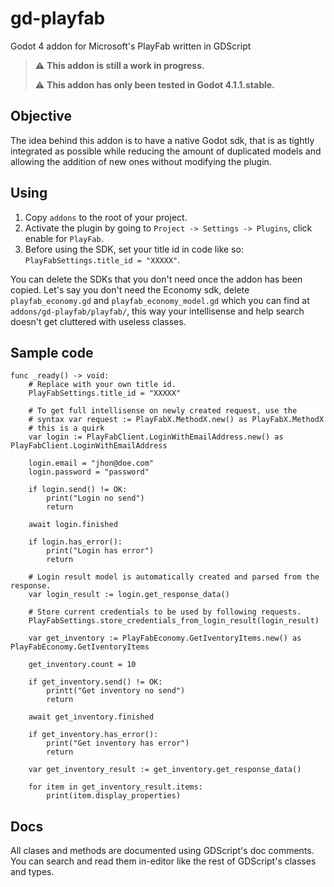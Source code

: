 # gd-playfab

Godot 4 addon for Microsoft's PlayFab written in GDScript

> :warning: **This addon is still a work in progress.**
> 
> :warning: **This addon has only been tested in Godot 4.1.1.stable.**

## Objective

The idea behind this addon is to have a native Godot sdk, that is as tightly integrated as possible while reducing the amount of duplicated models and allowing the addition of new ones without modifying the plugin.

## Using

1. Copy `addons` to the root of your project.
2. Activate the plugin by going to `Project -> Settings -> Plugins`, click enable for `PlayFab`.
3. Before using the SDK, set your title id in code like so: `PlayFabSettings.title_id = "XXXXX"`.

You can delete the SDKs that you don't need once the addon has been copied. Let's say you don't need the Economy sdk, delete `playfab_economy.gd` and `playfab_economy_model.gd` which you can find at `addons/gd-playfab/playfab/`, this way your intellisense and help search doesn't get cluttered with useless classes.

## Sample code

```gdscript
func _ready() -> void:
    # Replace with your own title id.
	PlayFabSettings.title_id = "XXXXX" 
	
    # To get full intellisense on newly created request, use the
    # syntax var request := PlayFabX.MethodX.new() as PlayFabX.MethodX
    # this is a quirk 
	var login := PlayFabClient.LoginWithEmailAddress.new() as PlayFabClient.LoginWithEmailAddress
	
	login.email = "jhon@doe.com"
	login.password = "password"
	
    if login.send() != OK:
		print("Login no send")
		return
	
	await login.finished
	
	if login.has_error():
		print("Login has error")
		return
	
    # Login result model is automatically created and parsed from the response.
	var login_result := login.get_response_data()
	
    # Store current credentials to be used by following requests.
    PlayFabSettings.store_credentials_from_login_result(login_result)
	
	var get_inventory := PlayFabEconomy.GetIventoryItems.new() as PlayFabEconomy.GetIventoryItems
	
	get_inventory.count = 10
	
	if get_inventory.send() != OK:
		printt("Get inventory no send")
		return
	
	await get_inventory.finished
	
	if get_inventory.has_error():
		print("Get inventory has error")
		return
	
	var get_inventory_result := get_inventory.get_response_data()
	
	for item in get_inventory_result.items:
		print(item.display_properties)
```

## Docs

All clases and methods are documented using GDScript's doc comments. You can search and read them in-editor like the rest of GDScript's classes and types.